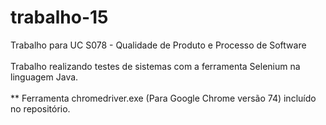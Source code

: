 # trabalho-15
Trabalho para UC S078 - Qualidade de Produto e Processo de Software
<br><br>
Trabalho realizando testes de sistemas com a ferramenta Selenium na linguagem Java.
<br><br>
** Ferramenta chromedriver.exe (Para Google Chrome versão 74) incluído no repositório.
